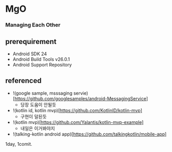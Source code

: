 # MgO
### Managing Each Other

## prerequirement
* Android SDK 24
* Android Build Tools v26.0.1
* Android Support Repository


## referenced
* !(google sample, msssaging servie)[https://github.com/googlesamples/android-MessagingService]
  * 당장 도움이 안될듯
* !(kotlin id, kotlin mvp)[https://github.com/KotlinID/kotlin-mvp]
  * 구현이 덜된듯
* !(kotlin mvp)[https://github.com/Yalantis/kotlin-mvp-example]
  * 내일은 이거봐야지
* !(talking-kotlin android app)[https://github.com/talkingkotlin/mobile-app]



1day, 1comit.
